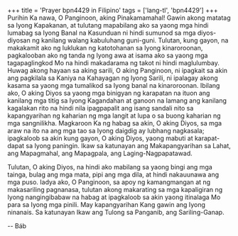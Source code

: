 +++
title = 'Prayer bpn4429 in Filipino'
tags = ['lang-tl', 'bpn4429']
+++
Purihin Ka nawa, O Panginoon, aking Pinakamamahal! Gawin akong matatag sa Iyong Kapakanan, at tulutang mapabilang ako sa yaong mga hindi lumabag sa Iyong Banal na Kasunduan ni hindi sumunod sa mga diyos-diyosan ng kanilang walang kabuluhang guni-guni. Tulutan, kung gayon, na makakamit ako ng luklukan ng katotohanan sa Iyong kinaroroonan, pagkalooban ako ng tanda ng Iyong awa at isama ako sa yaong mga tagapaglingkod Mo na hindi makadarama ng takot ni hindi maglulumbay. Huwag akong hayaan sa aking sarili, O aking Panginoon, ni ipagkait sa akin ang pagkilala sa Kaniya na Kahayagan ng Iyong Sarili, ni ipalagay akong kasama sa yaong mga tumalikod sa Iyong banal na kinaroroonan. Ibilang ako, O aking Diyos sa yaong mga binigyan ng karapatan na ituon ang kanilang mga titig sa Iyong Kagandahan at ganoon na lamang ang kanilang kagalakan rito na hindi nila ipagpapalit ang isang sandali nito sa kapangyarihan ng kaharian ng mga langit at lupa o sa buong kaharian ng mga sangnilikha. Magkaroon Ka ng habag sa akin, O aking Diyos, sa mga araw na ito na ang mga tao sa Iyong daigdig ay lubhang nagkasala; ipagkaloob sa akin kung gayon, O aking Diyos, yaong mabuti at karapat-dapat sa Iyong paningin. Ikaw sa katunayan ang Makapangyarihan sa Lahat, ang Mapagmahal, ang Mapagpala, ang Laging-Nagpapatawad.

Tulutan, O aking Diyos, na hindi ako mabilang sa yaong bingi ang mga tainga, bulag ang mga mata, pipi ang mga dila, at hindi nakauunawa ang mga puso. Iadya ako, O Panginoon, sa apoy ng kamangmangan at ng makasariling pagnanasa, tulutan akong makarating sa mga kapaligiran ng Iyong nangingibabaw na habag at ipagkaloob sa akin yaong itinalaga Mo para sa Iyong mga pinili. May kapangyarihan Kang gawin ang Iyong ninanais. Sa katunayan Ikaw ang Tulong sa Panganib, ang Sariling-Ganap.

-- Báb
